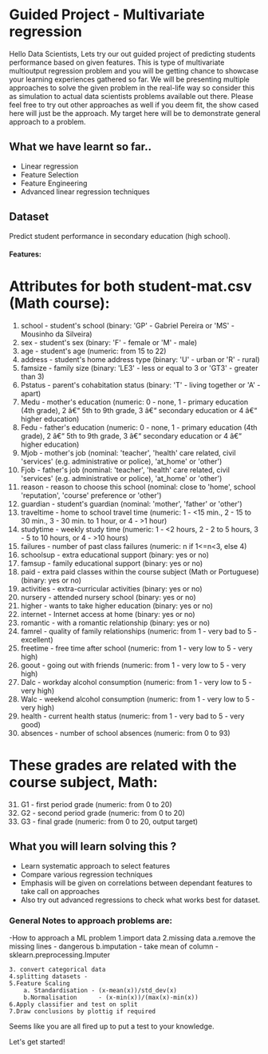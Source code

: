 # Guided Project - Multivariate regression
Hello Data Scientists,
Lets try our out guided project of predicting students performance based on given features.
This is type of multivariate multioutput regression problem and you will be getting chance to showcase your learning experiences gathered so far.
We will be presenting multiple approaches to solve the given problem in the real-life way so consider this as simulation to actual data scientists problems available out there.
Please feel free to try out other approaches as well if you deem fit, the show cased here will just be the approach.
My target here will be  to demonstrate general approach to a problem.
## What we have learnt so far..

- Linear regression
- Feature Selection
- Feature Engineering
- Advanced linear regression techniques

## Dataset
Predict student performance in secondary education (high school).


#### Features:

# Attributes for both student-mat.csv (Math course):
1. school - student's school (binary: 'GP' - Gabriel Pereira or 'MS' - Mousinho da Silveira) 
2. sex - student's sex (binary: 'F' - female or 'M' - male) 
3. age - student's age (numeric: from 15 to 22) 
4. address - student's home address type (binary: 'U' - urban or 'R' - rural) 
5. famsize - family size (binary: 'LE3' - less or equal to 3 or 'GT3' - greater than 3) 
6. Pstatus - parent's cohabitation status (binary: 'T' - living together or 'A' - apart) 
7. Medu - mother's education (numeric: 0 - none, 1 - primary education (4th grade), 2 â€“ 5th to 9th grade, 3 â€“ secondary education or 4 â€“ higher education) 
8. Fedu - father's education (numeric: 0 - none, 1 - primary education (4th grade), 2 â€“ 5th to 9th grade, 3 â€“ secondary education or 4 â€“ higher education) 
9. Mjob - mother's job (nominal: 'teacher', 'health' care related, civil 'services' (e.g. administrative or police), 'at_home' or 'other') 
10. Fjob - father's job (nominal: 'teacher', 'health' care related, civil 'services' (e.g. administrative or police), 'at_home' or 'other') 
11. reason - reason to choose this school (nominal: close to 'home', school 'reputation', 'course' preference or 'other') 
12. guardian - student's guardian (nominal: 'mother', 'father' or 'other') 
13. traveltime - home to school travel time (numeric: 1 - <15 min., 2 - 15 to 30 min., 3 - 30 min. to 1 hour, or 4 - >1 hour) 
14. studytime - weekly study time (numeric: 1 - <2 hours, 2 - 2 to 5 hours, 3 - 5 to 10 hours, or 4 - >10 hours) 
15. failures - number of past class failures (numeric: n if 1<=n<3, else 4) 
16. schoolsup - extra educational support (binary: yes or no) 
17. famsup - family educational support (binary: yes or no) 
18. paid - extra paid classes within the course subject (Math or Portuguese) (binary: yes or no) 
19. activities - extra-curricular activities (binary: yes or no) 
20. nursery - attended nursery school (binary: yes or no) 
21. higher - wants to take higher education (binary: yes or no) 
22. internet - Internet access at home (binary: yes or no) 
23. romantic - with a romantic relationship (binary: yes or no) 
24. famrel - quality of family relationships (numeric: from 1 - very bad to 5 - excellent) 
25. freetime - free time after school (numeric: from 1 - very low to 5 - very high) 
26. goout - going out with friends (numeric: from 1 - very low to 5 - very high) 
27. Dalc - workday alcohol consumption (numeric: from 1 - very low to 5 - very high) 
28. Walc - weekend alcohol consumption (numeric: from 1 - very low to 5 - very high) 
29. health - current health status (numeric: from 1 - very bad to 5 - very good) 
30. absences - number of school absences (numeric: from 0 to 93) 

# These grades are related with the course subject, Math: 
31. G1 - first period grade (numeric: from 0 to 20) 
31. G2 - second period grade (numeric: from 0 to 20) 
32. G3 - final grade (numeric: from 0 to 20, output target)

## What you will learn solving this ?

- Learn systematic approach to select features
- Compare various regression techniques
- Emphasis will be given on correlations between dependant features to take call on approaches
- Also try out advanced regressions to check what works best for dataset. 


### General Notes to approach problems are:
-How to approach a ML problem
    1.import data
    2.missing data
        a.remove the missing lines - dangerous
        b.imputation - take mean of column - sklearn.preprocessing.Imputer

    3. convert categorical data	
    4.splitting datasets - 
    5.Feature Scaling
        a. Standardisation - (x-mean(x))/std_dev(x) 
        b.Normalisation		 - (x-min(x))/(max(x)-min(x))
    6.Apply classifier and test on split
    7.Draw conclusions by plottig if required	

Seems like you are all fired up to put a test to your knowledge.

Let's get started!
